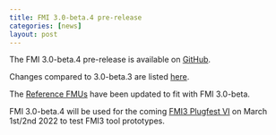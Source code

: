 ```yaml
---
title: FMI 3.0-beta.4 pre-release
categories: [news]
layout: post
---
```


The FMI 3.0-beta.4 pre-release is available on [GitHub](https://github.com/modelica/fmi-standard/releases).

Changes compared to 3.0-beta.3 are listed [here](https://github.com/modelica/fmi-standard/releases/tag/v3.0-beta.4).

The [Reference FMUs](https://github.com/modelica/Reference-FMUs/releases/tag/v0.0.12) have been updated to fit with FMI 3.0-beta.

FMI 3.0-beta.4 will be used for the coming [FMI3 Plugfest VI](https://calendar.google.com/calendar/u/0/r/day/2022/3/1?eid=NDAyNDI1NTNzbjc2YzBydWVxM2s2bHFibnMgb2JlNzJkaGQzYXBqbWlwY3BtcjJhc2VoanNAZw&sf=true) on March 1st/2nd 2022 to test FMI3 tool prototypes.

